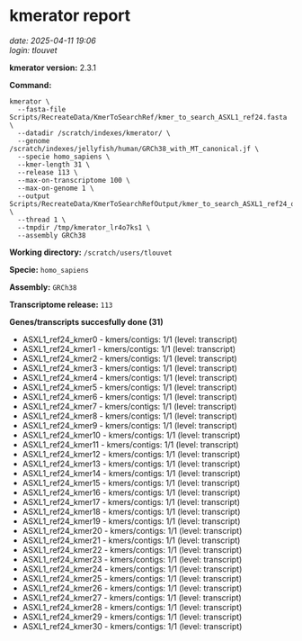 # kmerator report
*date: 2025-04-11 19:06*  
*login: tlouvet*

**kmerator version:** 2.3.1

**Command:**

```
kmerator \
  --fasta-file Scripts/RecreateData/KmerToSearchRef/kmer_to_search_ASXL1_ref24.fasta \
  --datadir /scratch/indexes/kmerator/ \
  --genome /scratch/indexes/jellyfish/human/GRCh38_with_MT_canonical.jf \
  --specie homo_sapiens \
  --kmer-length 31 \
  --release 113 \
  --max-on-transcriptome 100 \
  --max-on-genome 1 \
  --output Scripts/RecreateData/KmerToSearchRefOutput/kmer_to_search_ASXL1_ref24_output \
  --thread 1 \
  --tmpdir /tmp/kmerator_lr4o7ks1 \
  --assembly GRCh38
```

**Working directory:** `/scratch/users/tlouvet`

**Specie:** `homo_sapiens`

**Assembly:** `GRCh38`

**Transcriptome release:** `113`

**Genes/transcripts succesfully done (31)**

- ASXL1_ref24_kmer0 - kmers/contigs: 1/1 (level: transcript)
- ASXL1_ref24_kmer1 - kmers/contigs: 1/1 (level: transcript)
- ASXL1_ref24_kmer2 - kmers/contigs: 1/1 (level: transcript)
- ASXL1_ref24_kmer3 - kmers/contigs: 1/1 (level: transcript)
- ASXL1_ref24_kmer4 - kmers/contigs: 1/1 (level: transcript)
- ASXL1_ref24_kmer5 - kmers/contigs: 1/1 (level: transcript)
- ASXL1_ref24_kmer6 - kmers/contigs: 1/1 (level: transcript)
- ASXL1_ref24_kmer7 - kmers/contigs: 1/1 (level: transcript)
- ASXL1_ref24_kmer8 - kmers/contigs: 1/1 (level: transcript)
- ASXL1_ref24_kmer9 - kmers/contigs: 1/1 (level: transcript)
- ASXL1_ref24_kmer10 - kmers/contigs: 1/1 (level: transcript)
- ASXL1_ref24_kmer11 - kmers/contigs: 1/1 (level: transcript)
- ASXL1_ref24_kmer12 - kmers/contigs: 1/1 (level: transcript)
- ASXL1_ref24_kmer13 - kmers/contigs: 1/1 (level: transcript)
- ASXL1_ref24_kmer14 - kmers/contigs: 1/1 (level: transcript)
- ASXL1_ref24_kmer15 - kmers/contigs: 1/1 (level: transcript)
- ASXL1_ref24_kmer16 - kmers/contigs: 1/1 (level: transcript)
- ASXL1_ref24_kmer17 - kmers/contigs: 1/1 (level: transcript)
- ASXL1_ref24_kmer18 - kmers/contigs: 1/1 (level: transcript)
- ASXL1_ref24_kmer19 - kmers/contigs: 1/1 (level: transcript)
- ASXL1_ref24_kmer20 - kmers/contigs: 1/1 (level: transcript)
- ASXL1_ref24_kmer21 - kmers/contigs: 1/1 (level: transcript)
- ASXL1_ref24_kmer22 - kmers/contigs: 1/1 (level: transcript)
- ASXL1_ref24_kmer23 - kmers/contigs: 1/1 (level: transcript)
- ASXL1_ref24_kmer24 - kmers/contigs: 1/1 (level: transcript)
- ASXL1_ref24_kmer25 - kmers/contigs: 1/1 (level: transcript)
- ASXL1_ref24_kmer26 - kmers/contigs: 1/1 (level: transcript)
- ASXL1_ref24_kmer27 - kmers/contigs: 1/1 (level: transcript)
- ASXL1_ref24_kmer28 - kmers/contigs: 1/1 (level: transcript)
- ASXL1_ref24_kmer29 - kmers/contigs: 1/1 (level: transcript)
- ASXL1_ref24_kmer30 - kmers/contigs: 1/1 (level: transcript)
